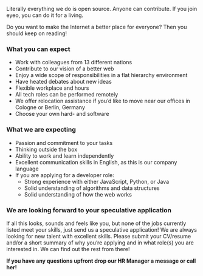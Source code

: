 <? include jobs/header ?>

Literally everything we do is open source. Anyone can contribute. If you join eyeo, you can do it for a living.

Do you want to make the Internet a better place for everyone? Then you should keep on reading!

### What you can expect

- Work with colleagues from 13 different nations
- Contribute to our vision of a better web
- Enjoy a wide scope of responsibilities in a flat hierarchy environment
- Have heated debates about new ideas
- Flexible workplace and hours
- All tech roles can be performed remotely
- We offer relocation assistance if you’d like to move near our offices in Cologne or Berlin, Germany
- Choose your own hard- and software

### What we are expecting

- Passion and commitment to your tasks
- Thinking outside the box
- Ability to work and learn independently
- Excellent communication skills in English, as this is our company language
- If you are applying for a developer role:
    - Strong experience with either JavaScript, Python, or Java
    - Solid understanding of algorithms and data structures
    - Solid understanding of how the web works


### We are looking forward to your speculative application

If all this looks, sounds and feels like you, but none of the jobs currently listed meet your skills, just send us a speculative application! We are always looking for new talent with excellent skills. Please submit your CV/resume and/or a short summary of why you’re applying and in what role(s) you are interested in. We can find out the rest from there!

**If you have any questions upfront drop our HR Manager a message or call her!**

<? include jobs/footer ?>
